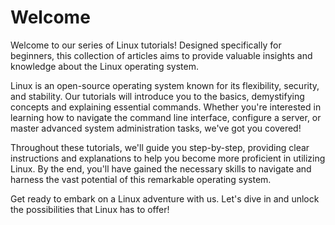 # Welcome

Welcome to our series of Linux tutorials! Designed specifically for beginners, this collection of articles aims to provide valuable insights and knowledge about the Linux operating system.

Linux is an open-source operating system known for its flexibility, security, and stability. Our tutorials will introduce you to the basics, demystifying concepts and explaining essential commands. Whether you're interested in learning how to navigate the command line interface, configure a server, or master advanced system administration tasks, we've got you covered!

Throughout these tutorials, we'll guide you step-by-step, providing clear instructions and explanations to help you become more proficient in utilizing Linux. By the end, you'll have gained the necessary skills to navigate and harness the vast potential of this remarkable operating system.

Get ready to embark on a Linux adventure with us. Let's dive in and unlock the possibilities that Linux has to offer!

